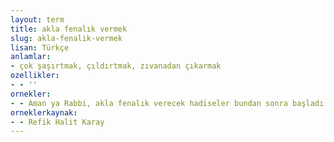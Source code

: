 ```yaml
---
layout: term
title: akla fenalık vermek
slug: akla-fenalik-vermek
lisan: Türkçe
anlamlar:
- çok şaşırtmak, çıldırtmak, zıvanadan çıkarmak
ozellikler:
- - ''
ornekler:
- - Aman ya Rabbi, akla fenalık verecek hadiseler bundan sonra başladı.
orneklerkaynak:
- - Refik Halit Karay
---
```

